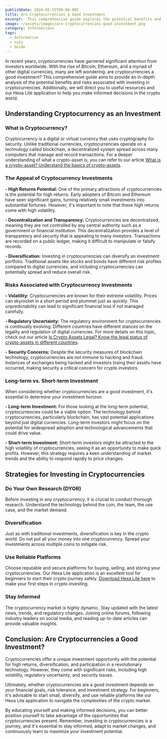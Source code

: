 ```yaml
---
publishDate: 2024-05-15T00:00:00Z
title: Are Cryptocurrencies a Good Investment
excerpt:  This comprehensive guide explores the potential benefits and risks of investing in digital currencies. Learn about the high returns, volatility, regulatory uncertainties, and security concerns associated with crypto investments. 
image: ~/assets/images/are-cryptocurrencies-good-investment.png
category: Informations
tags:
  - Information
  - tuto
  - Guide
---
```


In recent years, cryptocurrencies have garnered significant attention from investors worldwide. With the rise of Bitcoin, Ethereum, and a myriad of other digital currencies, many are left wondering: are cryptocurrencies a good investment? This comprehensive guide aims to provide an in-depth analysis of the potential benefits and risks associated with investing in cryptocurrencies. Additionally, we will direct you to useful resources and our Hexa Lite application to help you make informed decisions in the crypto world.

## Understanding Cryptocurrency as an Investment

### What is Cryptocurrency?

Cryptocurrency is a digital or virtual currency that uses cryptography for security. Unlike traditional currencies, cryptocurrencies operate on a technology called blockchain, a decentralized system spread across many computers that manage and record transactions. For a deeper understanding of what a crypto-asset is, you can refer to our article [What is a crypto-asset? Understand the basics of crypto-assets](https://hexa-lite.io/articles/what-is-crypto-asset).

### The Appeal of Cryptocurrency Investments

**- High Returns Potential:** One of the primary attractions of cryptocurrencies is the potential for high returns. Early adopters of Bitcoin and Ethereum have seen significant gains, turning relatively small investments into substantial fortunes. However, it's important to note that these high returns come with high volatility.

**- Decentralization and Transparency:** Cryptocurrencies are decentralized, meaning they are not controlled by any central authority such as a government or financial institution. This decentralization provides a level of transparency and security that is appealing to many investors. Transactions are recorded on a public ledger, making it difficult to manipulate or falsify records.

**- Diversification:** Investing in cryptocurrencies can diversify an investment portfolio. Traditional assets like stocks and bonds have different risk profiles compared to digital currencies, and including cryptocurrencies can potentially spread and reduce overall risk.

### Risks Associated with Cryptocurrency Investments

**- Volatility:** Cryptocurrencies are known for their extreme volatility. Prices can skyrocket in a short period and plummet just as quickly. This unpredictability can lead to significant financial loss if not managed carefully.

**- Regulatory Uncertainty:** The regulatory environment for cryptocurrencies is continually evolving. Different countries have different stances on the legality and regulation of digital currencies. For more details on this topic, check out our article [Is Crypto Assets Legal? Know the legal status of crypto-assets in different countries](https://hexa-lite.io/articles/is-crypto-assets-legal).

**- Security Concerns:** Despite the security measures of blockchain technology, cryptocurrencies are not immune to hacking and fraud. Instances of exchanges being hacked and investors losing their assets have occurred, making security a critical concern for crypto investors.

### Long-term vs. Short-term Investment

When considering whether cryptocurrencies are a good investment, it's essential to determine your investment horizon.

**- Long-term Investment:** For those looking at the long-term potential, cryptocurrencies could be a viable option. The technology behind cryptocurrencies, particularly blockchain, has vast potential applications beyond just digital currencies. Long-term investors might focus on the potential for widespread adoption and technological advancements that could drive value.

**- Short-term Investment:** Short-term investors might be attracted to the high volatility of cryptocurrencies, seeing it as an opportunity to make quick profits. However, this strategy requires a keen understanding of market trends and the ability to respond rapidly to price changes.

## Strategies for Investing in Cryptocurrencies

### Do Your Own Research (DYOR)

Before investing in any cryptocurrency, it is crucial to conduct thorough research. Understand the technology behind the coin, the team, the use case, and the market demand.

### Diversification

Just as with traditional investments, diversification is key in the crypto world. Do not put all your money into one cryptocurrency. Spread your investments across multiple coins to mitigate risk.

### Use Reliable Platforms

Choose reputable and secure platforms for buying, selling, and storing your cryptocurrencies. Our Hexa Lite application is an excellent tool for beginners to start their crypto journey safely. [Download Hexa Lite here](https://hexa-lite.io/download) to make your first steps in crypto investing.

### Stay Informed

The cryptocurrency market is highly dynamic. Stay updated with the latest news, trends, and regulatory changes. Joining online forums, following industry leaders on social media, and reading up-to-date articles can provide valuable insights.

## Conclusion: Are Cryptocurrencies a Good Investment?

Cryptocurrencies offer a unique investment opportunity with the potential for high returns, diversification, and participation in a revolutionary technology. However, they come with significant risks, including high volatility, regulatory uncertainty, and security issues.

Ultimately, whether cryptocurrencies are a good investment depends on your financial goals, risk tolerance, and investment strategy. For beginners, it's advisable to start small, diversify, and use reliable platforms like our Hexa Lite application to navigate the complexities of the crypto market.

By educating yourself and making informed decisions, you can better position yourself to take advantage of the opportunities that cryptocurrencies present. Remember, investing in cryptocurrencies is a journey, and it's essential to stay informed, adapt to market changes, and continuously learn to maximize your investment potential.
